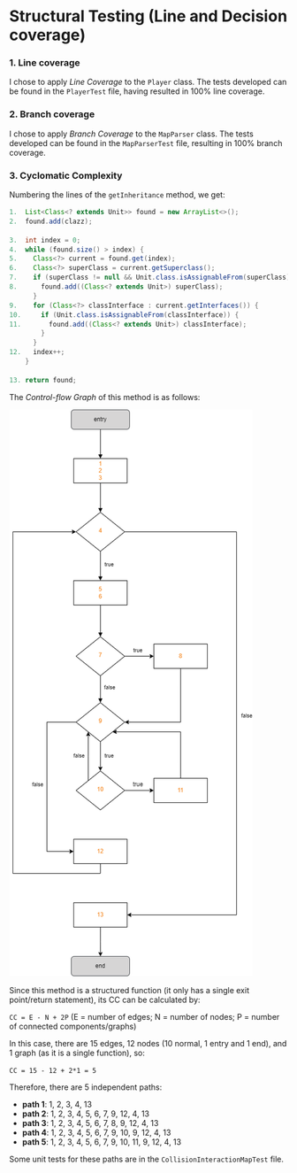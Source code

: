 # Structural Testing (Line and Decision coverage)

### 1. Line coverage

I chose to apply *Line Coverage* to the `Player` class. The tests developed can be found in the `PlayerTest` file, having resulted in 100% line coverage.

### 2. Branch coverage

I chose to apply *Branch Coverage* to the `MapParser` class. The tests developed can be found in the `MapParserTest` file, resulting in 100% branch coverage.

### 3. Cyclomatic Complexity

Numbering the lines of the `getInheritance` method, we get:

```java
1.  List<Class<? extends Unit>> found = new ArrayList<>();
2.  found.add(clazz);

3.  int index = 0;
4.  while (found.size() > index) {
5.    Class<?> current = found.get(index);
6.    Class<?> superClass = current.getSuperclass();
7.    if (superClass != null && Unit.class.isAssignableFrom(superClass)) {
8.      found.add((Class<? extends Unit>) superClass);
      }
9.    for (Class<?> classInterface : current.getInterfaces()) {
10.     if (Unit.class.isAssignableFrom(classInterface)) {
11.       found.add((Class<? extends Unit>) classInterface);
        }
      }
12.   index++;
    }

13. return found;
```

The *Control-flow Graph* of this method is as follows:

![Control-flow Graph](../../../../images/control_flow_graph.png)

Since this method is a structured function (it only has a single exit point/return statement), its CC can be calculated by:

`CC = E - N + 2P` (E = number of edges; N = number of nodes; P = number of connected components/graphs)

In this case, there are 15 edges, 12 nodes (10 normal, 1 entry and 1 end), and 1 graph (as it is a single function), so:

`CC = 15 - 12 + 2*1 = 5`

Therefore, there are 5 independent paths:

- **path 1**: 1, 2, 3, 4, 13
- **path 2**: 1, 2, 3, 4, 5, 6, 7, 9, 12, 4, 13
- **path 3**: 1, 2, 3, 4, 5, 6, 7, 8, 9, 12, 4, 13
- **path 4**: 1, 2, 3, 4, 5, 6, 7, 9, 10, 9, 12, 4, 13
- **path 5**: 1, 2, 3, 4, 5, 6, 7, 9, 10, 11, 9, 12, 4, 13

Some unit tests for these paths are in the `CollisionInteractionMapTest` file.